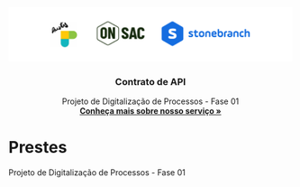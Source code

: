 
<p align="center">
  <a href="https://onsac.com/">
    <img src="https://github.com/onsac/Prestes/blob/main/Imagem%20Projeto%20OnSAC-Prestes.png" >
  </a>
</p>

<h3 align="center">Contrato de API</h3>

<p align="center">
  Projeto de Digitalização de Processos - Fase 01
  <br>
  <a href="https://onsac.com/"><strong>Conheça mais sobre nosso serviço »</strong></a>
  </p>

# Prestes
Projeto de Digitalização de Processos - Fase 01
